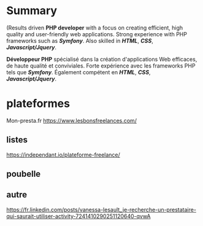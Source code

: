 # Summary

 (Results driven **PHP developer** with a focus on creating efficient, high quality and user-friendly web applications. Strong experience with PHP frameworks such as *__Symfony__*. Also skilled in *__HTML__*, *__CSS__*, *__Javascript/Jquery__*.


**Développeur PHP** spécialisé dans la création d'applications Web efficaces, de haute qualité et conviviales. Forte expérience avec les frameworks PHP tels que *__Symfony__*. Également compétent en *__HTML__*, *__CSS__*, *__Javascript/Jquery__*.

# plateformes 

Mon-presta.fr
https://www.lesbonsfreelances.com/


## listes
https://independant.io/plateforme-freelance/

## poubelle

## autre
https://fr.linkedin.com/posts/vanessa-lesault_je-recherche-un-prestataire-qui-saurait-utiliser-activity-7241410290251120640-qvwA

